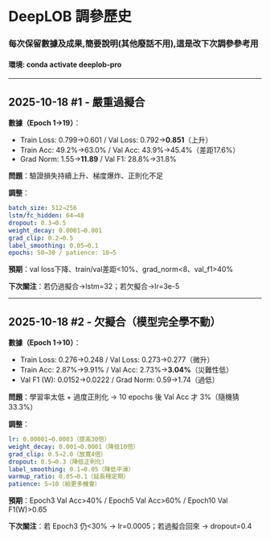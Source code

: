 # DeepLOB 調參歷史

### 每次保留數據及成果,簡要說明(其他廢話不用),這是改下次調參參考用

#### 環境: conda activate deeplob-pro

---

## 2025-10-18 #1 - 嚴重過擬合

**數據（Epoch 1→19）**：

- Train Loss: 0.799→0.601 / Val Loss: 0.792→**0.851**（上升）
- Train Acc: 49.2%→63.0% / Val Acc: 43.9%→45.4%（差距17.6%）
- Grad Norm: 1.55→**11.89** / Val F1: 28.8%→31.8%

**問題**：驗證損失持續上升、梯度爆炸、正則化不足

**調整**：
```yaml
batch_size: 512→256
lstm/fc_hidden: 64→48
dropout: 0.3→0.5
weight_decay: 0.0001→0.001
grad_clip: 0.2→0.5
label_smoothing: 0.05→0.1
epochs: 50→30 / patience: 10→5
```

**預期**：val loss下降、train/val差距<10%、grad_norm<8、val_f1>40%

**下次關注**：若仍過擬合→lstm=32；若欠擬合→lr=3e-5

---

## 2025-10-18 #2 - 欠擬合（模型完全學不動）

**數據（Epoch 1→10）**：

- Train Loss: 0.276→0.248 / Val Loss: 0.273→0.277（微升）
- Train Acc: 2.87%→9.91% / Val Acc: 2.73%→**3.04%**（災難性低）
- Val F1 (W): 0.0152→0.0222 / Grad Norm: 0.59→1.74（過低）

**問題**：學習率太低 + 過度正則化 → 10 epochs 後 Val Acc 才 3%（隨機猜 33.3%）

**調整**：
```yaml
lr: 0.00001→0.0003（提高30倍）
weight_decay: 0.001→0.0001（降低10倍）
grad_clip: 0.5→2.0（放寬4倍）
dropout: 0.5→0.3（降低正則化）
label_smoothing: 0.1→0.05（降低平滑）
warmup_ratio: 0.05→0.1（延長穩定期）
patience: 5→10（給更多機會）
```

**預期**：Epoch3 Val Acc>40% / Epoch5 Val Acc>60% / Epoch10 Val F1(W)>0.65

**下次關注**：若 Epoch3 仍<30% → lr=0.0005；若過擬合回來 → dropout=0.4

